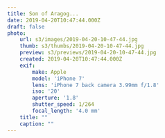 ```yaml
---
title: Son of Aragog...
date: 2019-04-20T10:47:44.000Z
draft: false
photo:
    url: s3/images/2019-04-20-10-47-44.jpg
    thumb: s3/thumbs/2019-04-20-10-47-44.jpg
    preview: s3/previews/2019-04-20-10-47-44.jpg
    created: 2019-04-20T10:47:44.000Z
    exif:
        make: Apple
        model: 'iPhone 7'
        lens: 'iPhone 7 back camera 3.99mm f/1.8'
        iso: '20'
        aperture: '1.8'
        shutter_speed: 1/264
        focal_length: '4.0 mm'
    title: ""
    caption: ""
---
```


